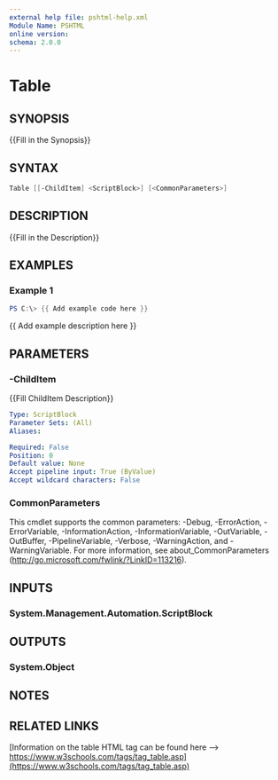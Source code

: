 ```yaml
---
external help file: pshtml-help.xml
Module Name: PSHTML
online version:
schema: 2.0.0
---
```


# Table

## SYNOPSIS
{{Fill in the Synopsis}}

## SYNTAX

``` powershell
Table [[-ChildItem] <ScriptBlock>] [<CommonParameters>]
```

## DESCRIPTION
{{Fill in the Description}}

## EXAMPLES

### Example 1
```powershell
PS C:\> {{ Add example code here }}
```

{{ Add example description here }}

## PARAMETERS

### -ChildItem
{{Fill ChildItem Description}}

```yaml
Type: ScriptBlock
Parameter Sets: (All)
Aliases:

Required: False
Position: 0
Default value: None
Accept pipeline input: True (ByValue)
Accept wildcard characters: False
```

### CommonParameters
This cmdlet supports the common parameters: -Debug, -ErrorAction, -ErrorVariable, -InformationAction, -InformationVariable, -OutVariable, -OutBuffer, -PipelineVariable, -Verbose, -WarningAction, and -WarningVariable.
For more information, see about_CommonParameters (http://go.microsoft.com/fwlink/?LinkID=113216).

## INPUTS

### System.Management.Automation.ScriptBlock

## OUTPUTS

### System.Object
## NOTES

## RELATED LINKS

[Information on the table HTML tag can be found here --> https://www.w3schools.com/tags/tag_table.asp](https://www.w3schools.com/tags/tag_table.asp)